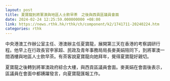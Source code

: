 ```yaml
---
layout: post
title: 夏寶龍到將軍澳與地區人士飲早茶　之後與西貢區議員會面
date: 2024-02-24 12:25:59.000000000 +08:00
link: https://news.rthk.hk/rthk/ch/component/k2/1741711-20240224.htm
categories: rthk
---
```


中央港澳工作辦公室主任、港澳辦主任夏寶龍，展開第三天在香港的考察調研行程。他早上在行政長官李家超、民政及青年事務局局長麥美娟陪同下，到將軍澳一間酒樓與地區人士飲早茶。有茶客說夏寶龍向她拜年，覺得夏寶龍好親切。

夏寶龍之後轉到將軍澳政府綜合大樓，與西貢區議員會面。麥美娟在會面後表示，區議員在會面中都踴躍發言，向夏寶龍匯報工作。
